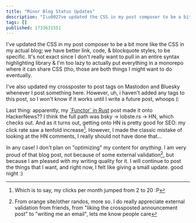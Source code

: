 ```yaml
---
title: "Minor Blog Status Updates"
description: "I\u0027ve updated the CSS in my post composer to be a bit more like the CSS in my actual blog; we have better link, code, \u0026 blockquote styles,..."
tags: []
published: 1733631551
---
```


I've updated the CSS in my post composer to be a bit more like the CSS in my actual blog; we have better link, code, & blockquote styles, to be specific. It's not exact since I don't really want to pull in an entire syntax highlighting library & I'm too lazy to actually put everything in a monorepo where it can share CSS (tho, those are both things I might want to do eventually.

I've also updated my crossposter to post tags on Mastodon and Bluesky whenever I post something here. However, uh, i haven't added any tags to this post, so I won't know if it works until I write a future post, whoops (:

Last thing: apparently, my [\`Functor\` in Rust](https://wolfgirl.dev/blog/2024-11-24-a-novel-idea-about-functor-in-rust/) post made it onto HackerNews?? I think the full path was bsky -> lobste.rs -> HN, which checks out. And as it turns out, getting onto HN is pretty good for SEO: my click rate saw a tenfold increase[^1]. However, I made the classic mistake of looking at the HN comments, I really should not have done that...

In any case! I don't plan on "optimizing" my content for _anything_. I am very proud of that blog post, not because of some external validation[^2], but because I am pleased with my writing quality for it. I will continue to post the things that I want, and right now, I felt like giving a small update. good night :)

[^1]: Which is to say, my clicks per month jumped from 2 to 20 :P
[^2]: From orange site/other randos, more so. I do really appreciate external validation from friends, from "liking the crossposted announcement post" to "writing me an email", lets me know people care
